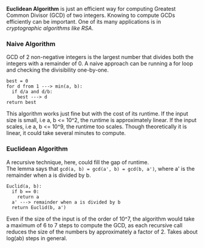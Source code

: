 **Euclidean Algorithm** is just an efficient way for computing Greatest Common Divisor (GCD) of two integers. Knowing to compute GCDs efficiently can be important. One of its many applications is in *cryptographic algorithms like RSA*.  
### Naive Algorithm  

GCD of 2 non-negative integers is the largest number that divides both the integers with a remainder of 0. A naive approach can be running a for loop and checking the divisibility one-by-one.  
```
best = 0
for d from 1 ---> min(a, b):
  if d/a and d/b:
    best ---> d
return best
```
This algorithm works just fine but with the cost of its runtime. If the input size is small, i.e a, b <= 10^2, the runtime is approximately linear. If the input scales, i.e a, b <= 10^9, the runtime too scales. Though theoretically it is linear, it could take several minutes to compute.  

### Euclidean Algorithm  

A recursive technique, here, could fill the gap of runtime.  
The lemma says that `gcd(a, b) = gcd(a', b) = gcd(b, a')`, where a' is the remainder when a is divided by b.  
```
Euclid(a, b):
  if b == 0:
    return a
  a' ---> remainder when a is divided by b
  return Euclid(b, a')
```
Even if the size of the input is of the order of 10^7, the algorithm would take a maximum of 6 to 7 steps to compute the GCD, as each recursive call reduces the size of the numbers by approximately a factor of 2. Takes about log(ab) steps in general.
